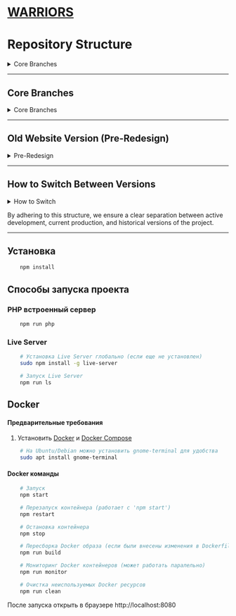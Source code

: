 # [WARRIORS](https://ashuksu.github.io/warriors/public)


# Repository Structure

<details>
  <summary>Core Branches</summary>

This repository uses the following branch structure to manage different versions of the project:

</details>

---

## Core Branches

<details>
  <summary>Core Branches</summary>

* **`master`**:
    * This is the **main (production)** branch. It always contains the **latest version of the website with the new
      design**, which is deployed to production.
    * Any release-ready changes are merged here.

* **`dev`**:
    * This is the **development branch**. All new features and bug fixes are initially developed here or in separate
      feature branches, then merged into `dev`.
    * `dev` is synchronized with `master` after each successful release.

</details>

---

## Old Website Version (Pre-Redesign)

<details>
  <summary>Pre-Redesign</summary>

We've preserved the previous version of the website (before the major redesign) for historical access or in case it's
needed. It's represented as follows:

* **`master-old-v1` (Branch)**:
    * This is a **dedicated branch** that holds the **complete history of the old website design**.
    * If minor changes or fixes are ever needed for the old version, they can be made within this branch.

* **`old-design-v1` (Tag)**:
    * This is a **permanent tag** that points to the **last commit of the old website version** (at the time it was "
      frozen" before the redesign).
    * Tags serve as static "snapshots" of the code's state at a specific point in time. It acts as a reference point for
      the old design.

</details>

---

## How to Switch Between Versions

<details>
  <summary>How to Switch</summary>

### Switching to the Main or Dev Branch:

* To work on the new version or synchronize with it:
    ```bash
    git checkout master
    # or
    git checkout dev
    ```

### Switching to the Old Branch:

* If you need to work with the code of the old design:
    ```bash
    git checkout master-old-v1
    ```

### Viewing and Checking Out Tags:

* To see all available tags:
    ```bash
    git tag
    ```
  You'll see a list, including `old-design-v1`.

* To "check out" the state that a tag points to (this will put you in a "detached HEAD" state, which is fine for viewing
  but not for active development):
    ```bash
    git checkout old-design-v1
    ```
  If you want to start development based on this tagged state, you should create a new branch:
    ```bash
    git checkout -b feature/old-v1-TASK old-design-v1
    ```
  
  Or branch off the `master-old-v1`
    ```bash
    git checkout master-old-v1
    ```

</details>

By adhering to this structure, we ensure a clear separation between active development, current production, and
historical versions of the project.

---

## Установка

```bash
    npm install
```

## Способы запуска проекта

### PHP встроенный сервер

```bash
    npm run php
```

### Live Server

```bash
    # Установка Live Server глобально (если еще не установлен)
    sudo npm install -g live-server
```

```bash
    # Запуск Live Server
    npm run ls
```

## Docker

#### Предварительные требования

1. Установить [Docker](https://docs.docker.com/get-docker/) и [Docker Compose](https://docs.docker.com/compose/install/)

```bash
    # На Ubuntu/Debian можно установить gnome-terminal для удобства
    sudo apt install gnome-terminal
```

#### Docker команды

```bash
    # Запуск
    npm start
```

```bash
    # Перезапуск контейнера (работает с 'npm start')
    npm restart
```

```bash  
    # Остановка контейнера
    npm stop
```

```bash   
    # Пересборка Docker образа (если были внесены изменения в Dockerfile)
    npm run build
```

```bash
    # Мониторинг Docker контейнеров (может работать паралельно)
    npm run monitor
```

```bash 
    # Очистка неиспользуемых Docker ресурсов
    npm run clean
```

После запуска открыть в браузере http://localhost:8080